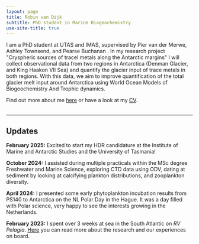 ```yaml
---
layout: page
title: Robin van Dijk
subtitle: PhD student in Marine Biogeochemistry
use-site-title: true
---
```


I am a PhD student at UTAS and IMAS, supervised by Pier van der Merwe, Ashley Townsend, and Pearse Buchanan . In my research project "Cryspheric sources of tracel metals along the Antarctic margins" I will collect observational data from two regions in Antarctica (Denman Glacier, and King Haakon VII Sea) and quantify the glacier input of trace metals in both regions. With this data, we aim to improve quantification of the total glacier melt input around Antarctica using World Ocean Models of Biogeochemistry And Trophic dynamics. 

Find out more about me [here](/aboutme.md) or have a look at my [CV](/cv.html).  
&nbsp;   


<hr style="height:2px;border-width:0;color:gray;background-color:gray">

## Updates
**February 2025:** Excited to start my HDR candidature at the Institute of Marine and Antarctic Studies and the University of Tasmania!

**October 2024:** I assisted during multiple practicals within the MSc degree Freshwater and Marine Science, exploring CTD data using ODV, dating at sediment by looking at calcifying plankton distributions, and zooplankton diversity.

**April 2024:** I presented some early phytoplankton incubation results from PS140 to Antarctica on the NL Polar Day in the Hague. It was a day filled with Polar science, very happy to see the interests growing in the Netherlands.

**February 2023:**  I spent over 3 weeks at sea in the South Atlantic on *RV Pelagia*. [Here](https://www.nioz.nl/en/blog/64pe513-blog-the-beyond-expedition) you can read more about the research and our experiences on board.
